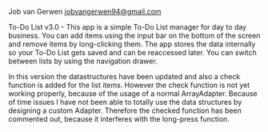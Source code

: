 Job van Gerwen jobvangerwen94@gmail.com

To-Do List v3.0 - This app is a simple To-Do List manager for day to day business. 
You can add items using the input bar on the bottom of the screen and remove items by long-clicking them. 
The app stores the data internally so your To-Do List gets saved and can be reaccessed later. 
You can switch between lists by using the navigation drawer.

In this version the datastructures have been updated and also a check function is added for the list items.
However the check function is not yet working properly, because of the usage of a normal ArrayAdapter. 
Because of time issues I have not been able to totally use the data structures by designing a custom Adapter.
Therefore the checked function has been commented out, because it interferes with the long-press function.
